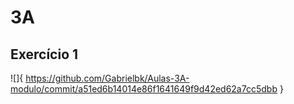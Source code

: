# 3A
## Exercício 1
![]{ https://github.com/Gabrielbk/Aulas-3A-modulo/commit/a51ed6b14014e86f1641649f9d42ed62a7cc5dbb }

